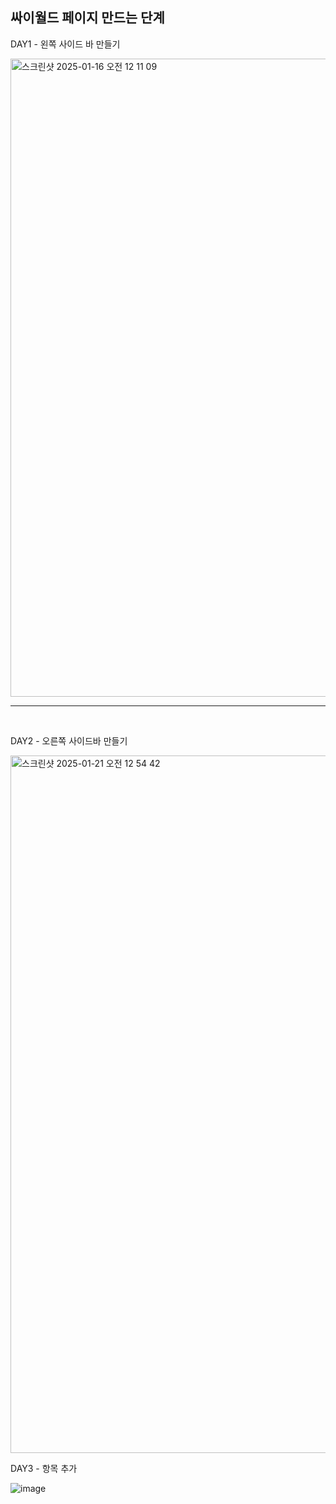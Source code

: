 
## 싸이월드 페이지 만드는 단계 


DAY1 - 왼쪽 사이드 바 만들기

<img width="1021" alt="스크린샷 2025-01-16 오전 12 11 09" src="https://github.com/user-attachments/assets/ecc1ef3d-6586-4feb-9567-3e980a13c482" />

<hr>
<br>

DAY2 - 오른쪽 사이드바 만들기

<img width="1116" alt="스크린샷 2025-01-21 오전 12 54 42" src="https://github.com/user-attachments/assets/7f28afa2-7709-4ffc-b0cf-3bb5890dc181" />

DAY3 - 항목 추가   

![image](https://github.com/user-attachments/assets/ca22daf2-1998-47b8-ac01-d1a1f815d64e)

